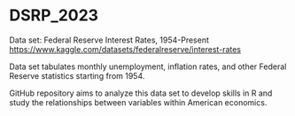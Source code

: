 # DSRP_2023


Data set: 
Federal Reserve Interest Rates, 1954-Present 
https://www.kaggle.com/datasets/federalreserve/interest-rates

Data set tabulates monthly unemployment, inflation rates, and other Federal Reserve statistics starting from 1954. 

GitHub repository aims to analyze this data set to develop skills in R and study the relationships between variables within American economics. 
